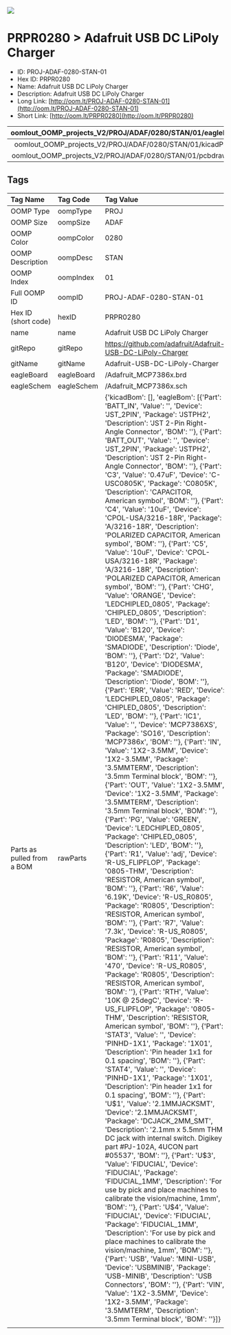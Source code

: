 


  
![][im]
# PRPR0280 > Adafruit USB DC LiPoly Charger

- ID: PROJ-ADAF-0280-STAN-01
- Hex ID: PRPR0280
- Name: Adafruit USB DC LiPoly Charger
- Description: Adafruit USB DC LiPoly Charger
- Long Link: [http://oom.lt/PROJ-ADAF-0280-STAN-01](http://oom.lt/PROJ-ADAF-0280-STAN-01)
- Short Link: [http://oom.lt/PRPR0280](http://oom.lt/PRPR0280)
  

|oomlout_OOMP_projects_V2/PROJ/ADAF/0280/STAN/01/eagleImage.png|oomlout_OOMP_projects_V2/PROJ/ADAF/0280/STAN/01/eagleSchemImage.png|oomlout_OOMP_projects_V2/PROJ/ADAF/0280/STAN/01/kicadPcb3dFront.png|oomlout_OOMP_projects_V2/PROJ/ADAF/0280/STAN/01/kicadPcb3dBack.png|
| :---: | :---: | :---: | :---: |
|oomlout_OOMP_projects_V2/PROJ/ADAF/0280/STAN/01/kicadPcb3d.png|oomlout_OOMP_projects_V2/PROJ/ADAF/0280/STAN/01/bomBack.png|oomlout_OOMP_projects_V2/PROJ/ADAF/0280/STAN/01/bomFront.png|oomlout_OOMP_projects_V2/PROJ/ADAF/0280/STAN/01/pcbdraw.svg|
|oomlout_OOMP_projects_V2/PROJ/ADAF/0280/STAN/01/pcbdrawBack.svg||||

## Tags
  

|Tag Name|Tag Code|Tag Value|
| :--- | :--- | :--- |
|OOMP Type|oompType|PROJ|
|OOMP Size|oompSize|ADAF|
|OOMP Color|oompColor|0280|
|OOMP Description|oompDesc|STAN|
|OOMP Index|oompIndex|01|
|Full OOMP ID|oompID|PROJ-ADAF-0280-STAN-01|
|Hex ID (short code)|hexID|PRPR0280|
|name|name|Adafruit USB DC LiPoly Charger|
|gitRepo|gitRepo|https://github.com/adafruit/Adafruit-USB-DC-LiPoly-Charger|
|gitName|gitName|Adafruit-USB-DC-LiPoly-Charger|
|eagleBoard|eagleBoard|/Adafruit_MCP7386x.brd|
|eagleSchem|eagleSchem|/Adafruit_MCP7386x.sch|
|Parts as pulled from a BOM|rawParts|{'kicadBom': [], 'eagleBom': [{'Part': 'BATT_IN', 'Value': '', 'Device': 'JST_2PIN', 'Package': 'JSTPH2', 'Description': 'JST 2-Pin Right-Angle Connector', 'BOM': ''}, {'Part': 'BATT_OUT', 'Value': '', 'Device': 'JST_2PIN', 'Package': 'JSTPH2', 'Description': 'JST 2-Pin Right-Angle Connector', 'BOM': ''}, {'Part': 'C3', 'Value': '0.47uF', 'Device': 'C-USC0805K', 'Package': 'C0805K', 'Description': 'CAPACITOR, American symbol', 'BOM': ''}, {'Part': 'C4', 'Value': '10uF', 'Device': 'CPOL-USA/3216-18R', 'Package': 'A/3216-18R', 'Description': 'POLARIZED CAPACITOR, American symbol', 'BOM': ''}, {'Part': 'C5', 'Value': '10uF', 'Device': 'CPOL-USA/3216-18R', 'Package': 'A/3216-18R', 'Description': 'POLARIZED CAPACITOR, American symbol', 'BOM': ''}, {'Part': 'CHG', 'Value': 'ORANGE', 'Device': 'LEDCHIPLED_0805', 'Package': 'CHIPLED_0805', 'Description': 'LED', 'BOM': ''}, {'Part': 'D1', 'Value': 'B120', 'Device': 'DIODESMA', 'Package': 'SMADIODE', 'Description': 'Diode', 'BOM': ''}, {'Part': 'D2', 'Value': 'B120', 'Device': 'DIODESMA', 'Package': 'SMADIODE', 'Description': 'Diode', 'BOM': ''}, {'Part': 'ERR', 'Value': 'RED', 'Device': 'LEDCHIPLED_0805', 'Package': 'CHIPLED_0805', 'Description': 'LED', 'BOM': ''}, {'Part': 'IC1', 'Value': '', 'Device': 'MCP7386XS', 'Package': 'SO16', 'Description': 'MCP7386x', 'BOM': ''}, {'Part': 'IN', 'Value': '1X2-3.5MM', 'Device': '1X2-3.5MM', 'Package': '3.5MMTERM', 'Description': '3.5mm Terminal block', 'BOM': ''}, {'Part': 'OUT', 'Value': '1X2-3.5MM', 'Device': '1X2-3.5MM', 'Package': '3.5MMTERM', 'Description': '3.5mm Terminal block', 'BOM': ''}, {'Part': 'PG', 'Value': 'GREEN', 'Device': 'LEDCHIPLED_0805', 'Package': 'CHIPLED_0805', 'Description': 'LED', 'BOM': ''}, {'Part': 'R1', 'Value': 'adj', 'Device': 'R-US_FLIPFLOP', 'Package': '0805-THM', 'Description': 'RESISTOR, American symbol', 'BOM': ''}, {'Part': 'R6', 'Value': '6.19K', 'Device': 'R-US_R0805', 'Package': 'R0805', 'Description': 'RESISTOR, American symbol', 'BOM': ''}, {'Part': 'R7', 'Value': '7.3k', 'Device': 'R-US_R0805', 'Package': 'R0805', 'Description': 'RESISTOR, American symbol', 'BOM': ''}, {'Part': 'R11', 'Value': '470', 'Device': 'R-US_R0805', 'Package': 'R0805', 'Description': 'RESISTOR, American symbol', 'BOM': ''}, {'Part': 'RTH', 'Value': '10K @ 25degC', 'Device': 'R-US_FLIPFLOP', 'Package': '0805-THM', 'Description': 'RESISTOR, American symbol', 'BOM': ''}, {'Part': 'STAT3', 'Value': '', 'Device': 'PINHD-1X1', 'Package': '1X01', 'Description': 'Pin header 1x1 for 0.1 spacing', 'BOM': ''}, {'Part': 'STAT4', 'Value': '', 'Device': 'PINHD-1X1', 'Package': '1X01', 'Description': 'Pin header 1x1 for 0.1 spacing', 'BOM': ''}, {'Part': 'U$1', 'Value': '2.1MMJACKSMT', 'Device': '2.1MMJACKSMT', 'Package': 'DCJACK_2MM_SMT', 'Description': '2.1mm x 5.5mm THM DC jack with internal switch. Digikey part #PJ-102A, 4UCON part #05537', 'BOM': ''}, {'Part': 'U$3', 'Value': 'FIDUCIAL', 'Device': 'FIDUCIAL', 'Package': 'FIDUCIAL_1MM', 'Description': 'For use by pick and place machines to calibrate the vision/machine, 1mm', 'BOM': ''}, {'Part': 'U$4', 'Value': 'FIDUCIAL', 'Device': 'FIDUCIAL', 'Package': 'FIDUCIAL_1MM', 'Description': 'For use by pick and place machines to calibrate the vision/machine, 1mm', 'BOM': ''}, {'Part': 'USB', 'Value': 'MINI-USB', 'Device': 'USBMINIB', 'Package': 'USB-MINIB', 'Description': 'USB Connectors', 'BOM': ''}, {'Part': 'VIN', 'Value': '1X2-3.5MM', 'Device': '1X2-3.5MM', 'Package': '3.5MMTERM', 'Description': '3.5mm Terminal block', 'BOM': ''}]}|
||||



[im]: PROJ/ADAF/0280/STAN/01/kicadPcb3d_450.png
